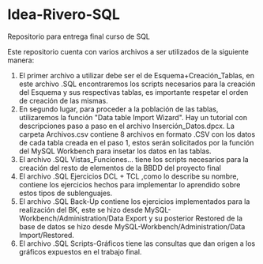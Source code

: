 # Idea-Rivero-SQL
Repositorio para entrega final curso de SQL

Este repositorio cuenta con varios archivos a ser utilizados de la siguiente manera:

1. El primer archivo a utilizar debe ser el de Esquema+Creación_Tablas, en este archivo .SQL encontraremos los scripts necesarios para la creación del Esquema y sus respectivas tablas, es importante respetar el orden de creación de las mismas.
2. En segundo lugar, para proceder a la población de las tablas, utilizaremos la función "Data table Import Wizard". Hay un tutorial con descripciones paso a paso en el archivo Inserción_Datos.dpcx. La carpeta Archivos.csv contiene 8 archivos en formato .CSV con los datos de cada tabla creada en el paso 1, estos  serán solicitados por la función del MySQL Workbench para insetar los datos en las tablas.
3. El archivo .SQL Vistas_Funciones... tiene los scripts necesarios para la creación del resto de elementos de la BBDD del proyecto final
4. El archivo .SQL Ejercicios DCL + TCL ,como lo describe su nombre, contiene los ejercicios hechos para implementar lo aprendido sobre estos tipos de sublenguajes.
5. El archivo .SQL Back-Up contiene los ejercicios implementados para la realización del BK, este se hizo desde MySQL-Workbench/Administration/Data Export y su posterior Restored de la base de datos se hizo desde MySQL-Workbench/Administration/Data Import/Restored.
6. El archivo .SQL Scripts-Gráficos tiene las consultas que dan origen a los gráficos expuestos en el trabajo final. 
